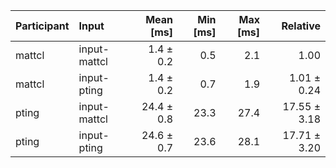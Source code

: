 | Participant | Input | Mean [ms] | Min [ms] | Max [ms] | Relative |
|:---|:---|---:|---:|---:|---:|
| mattcl | input-mattcl | 1.4 ± 0.2 | 0.5 | 2.1 | 1.00 |
| mattcl | input-pting | 1.4 ± 0.2 | 0.7 | 1.9 | 1.01 ± 0.24 |
| pting | input-mattcl | 24.4 ± 0.8 | 23.3 | 27.4 | 17.55 ± 3.18 |
| pting | input-pting | 24.6 ± 0.7 | 23.6 | 28.1 | 17.71 ± 3.20 |
